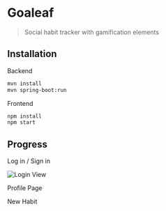 # Goaleaf
>Social habit tracker with gamification elements
## Installation
Backend
```sh
mvn install
mvn spring-boot:run
```
Frontend
```sh
npm install
npm start
```
## Progress
Log in / Sign in

![Login View](https://i.ibb.co/q7NJwbY/goaleaf-login.png)

Profile Page

New Habit
